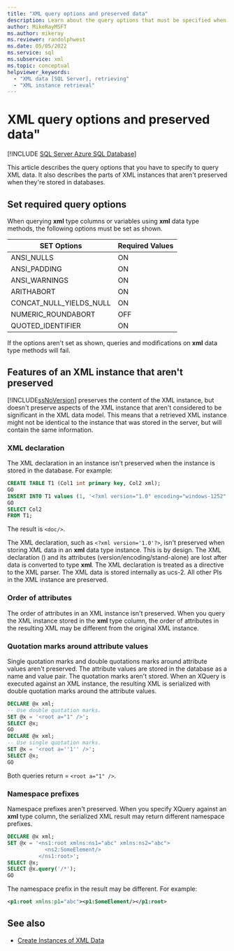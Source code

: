 ```yaml
---
title: "XML query options and preserved data"
description: Learn about the query options that must be specified when querying XML data, and about the parts of XML instances that aren't preserved when stored in databases.
author: MikeRayMSFT
ms.author: mikeray
ms.reviewer: randolphwest
ms.date: 05/05/2022
ms.service: sql
ms.subservice: xml
ms.topic: conceptual
helpviewer_keywords:
  - "XML data [SQL Server], retrieving"
  - "XML instance retrieval"
---
```

# XML query options and preserved data"

[!INCLUDE [SQL Server Azure SQL Database](../../includes/applies-to-version/sql-asdb-asdbmi.md)]

This article describes the query options that you have to specify to query XML data. It also describes the parts of XML instances that aren't preserved when they're stored in databases.

## <a id="query"></a> Set required query options

When querying **xml** type columns or variables using **xml** data type methods, the following options must be set as shown.

|SET Options|Required Values|
|-----------------|---------------------|
|ANSI_NULLS|ON|
|ANSI_PADDING|ON|
|ANSI_WARNINGS|ON|
|ARITHABORT|ON|
|CONCAT_NULL_YIELDS_NULL|ON|
|NUMERIC_ROUNDABORT|OFF|
|QUOTED_IDENTIFIER|ON|

If the options aren't set as shown, queries and modifications on **xml** data type methods will fail.

## <a id="features"></a> Features of an XML instance that aren't preserved

[!INCLUDE[ssNoVersion](../../includes/ssnoversion-md.md)] preserves the content of the XML instance, but doesn't preserve aspects of the XML instance that aren't considered to be significant in the XML data model. This means that a retrieved XML instance might not be identical to the instance that was stored in the server, but will contain the same information.

### XML declaration

The XML declaration in an instance isn't preserved when the instance is stored in the database. For example:

```sql
CREATE TABLE T1 (Col1 int primary key, Col2 xml);
GO
INSERT INTO T1 values (1, '<?xml version="1.0" encoding="windows-1252" ?><doc></doc>');
GO
SELECT Col2
FROM T1;
```

The result is `<doc/>`.

The XML declaration, such as `<?xml version='1.0'?>`, isn't preserved when storing XML data in an **xml** data type instance. This is by design. The XML declaration () and its attributes (version/encoding/stand-alone) are lost after data is converted to type **xml**. The XML declaration is treated as a directive to the XML parser. The XML data is stored internally as ucs-2. All other PIs in the XML instance are preserved.

### Order of attributes

The order of attributes in an XML instance isn't preserved. When you query the XML instance stored in the **xml** type column, the order of attributes in the resulting XML may be different from the original XML instance.

### Quotation marks around attribute values

Single quotation marks and double quotations marks around attribute values aren't preserved. The attribute values are stored in the database as a name and value pair. The quotation marks aren't stored. When an XQuery is executed against an XML instance, the resulting XML is serialized with double quotation marks around the attribute values.

```sql
DECLARE @x xml;
-- Use double quotation marks.
SET @x = '<root a="1" />';
SELECT @x;
GO
DECLARE @x xml;
-- Use single quotation marks.
SET @x = '<root a=''1'' />';
SELECT @x;
GO
```

Both queries return = `<root a="1" />`.

### Namespace prefixes

Namespace prefixes aren't preserved. When you specify XQuery against an **xml** type column, the serialized XML result may return different namespace prefixes.

```sql
DECLARE @x xml;
SET @x = '<ns1:root xmlns:ns1="abc" xmlns:ns2="abc">
            <ns2:SomeElement/>
          </ns1:root>';
SELECT @x;
SELECT @x.query('/*');
GO
```

The namespace prefix in the result may be different. For example:

```xml
<p1:root xmlns:p1="abc"><p1:SomeElement/></p1:root>
```

## See also

- [Create Instances of XML Data](../../relational-databases/xml/create-instances-of-xml-data.md)

